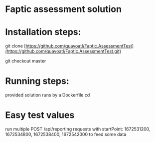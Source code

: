 # Faptic assessment solution

# Installation steps:
 git clone [https://github.com/quavoatl/Faptic.AssessmentTest](https://github.com/quavoatl/Faptic.AssessmentTest.git)
 
 git checkout master

# Running steps:
 provided solution runs by a Dockerfile
 cd

# Easy test values
 run multiple POST /api/reporting requests with startPoint: 1672531200, 1672534800, 1672538400, 1672542000 to feed some data
